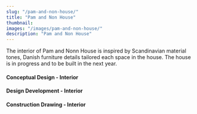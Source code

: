 ```yaml
---
slug: "/pam-and-non-house/"
title: "Pam and Non House"
thumbnail:
images: "/images/pam-and-non-house/"
description: "Pam and Non House"
---
```


The interior of Pam and Nonn House is inspired by Scandinavian material tones, Danish furniture details tailored each space in the house. The house is in progress and to be built in the next year.

#### Conceptual Design - Interior

#### Design Development - Interior

#### Construction Drawing - Interior
